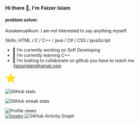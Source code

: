 ### Hi there 👋, I'm Faizer Islam
#### problem solver.
Assalamualikum .I am not interested to say anything myself.

Skills: HTML / C / C++ / java / C# / CSS / javaScript

- 🔭 I’m currently working on  Soft Developing  
- 🌱 I’m currently learning C++ 
- 👯 I’m looking to collaborate on github 
    you have to reach me :faizarislam@gmail.com

<a href='https://stars.github.com/'><img src='https://raw.githubusercontent.com/acervenky/animated-github-badges/master/assets/starbadge.gif' width='35' height='35'></a> 

![GitHub stats](https://github-readme-stats.vercel.app/api?username=faizer001&show_icons=true) 

![GitHub streak stats](https://github-readme-streak-stats.herokuapp.com/?user=faizer001)  

![Profile views](https://gpvc.arturio.dev/faizer001)  
[![trophy](https://github-profile-trophy.vercel.app/?username=faizer001)](https://github.com/ryo-ma/github-profile-trophy)
![GitHub Activity Graph](https://activity-graph.herokuapp.com/graph?username=faizer001)  
